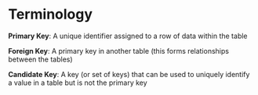 # Terminology
**Primary Key**: A unique identifier assigned to a row of data within the table 

**Foreign Key**: A primary key in another table (this forms relationships between the tables)

**Candidate Key**: A key (or set of keys) that can be used to uniquely identify a value in a table but is not the primary key